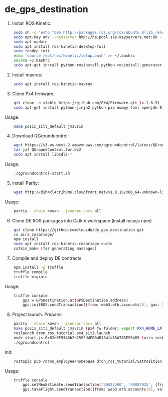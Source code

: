 # de_gps_destination

1. Install ROS Kinetic:
```sh
	sudo sh -c 'echo "deb http://packages.ros.org/ros/ubuntu $(lsb_release -sc) main" > /etc/apt/sources.list.d/ros-latest.list'
	sudo apt-key adv --keyserver hkp://ha.pool.sks-keyservers.net:80 --recv-key 421C365BD9FF1F717815A3895523BAEEB01FA116
	sudo apt update 
	sudo apt install ros-kinetic-desktop-full 
	sudo rosdep init
	echo "source /opt/ros/kinetic/setup.bash" >> ~/.bashrc
	source ~/.bashrc 
	sudo apt-get install python-rosinstall python-rosinstall-generator python-wstool build-essential
```
2. Install mavros:
```sh
	sudo apt install ros-kinetic-mavros
```
3. Clone Px4 firmware:
```sh
	git clone -b stable https://github.com/PX4/Firmware.git (v.1.6.5)
	sudo apt-get install python-jinja2 python-pip numpy toml openjdk-8-jre openjdk-8-jdk ant
```
Usage:
```sh
	make posix_sitl_default jmavsim
```
4. Download QGroundcontrol:
```sh
	wget https://s3-us-west-2.amazonaws.com/qgroundcontrol/latest/QGroundControl.tar.bz2
	tar jxf QGroundControl.tar.bz2
	sudo apt install libsdl2-*
```
Usage:
```sh
	./qgroundcontrol-start.sh
```
5. Install Parity:
```sh
	wget http://d1h4xl4cr1h0mo.cloudfront.net/v1.8.10/x86_64-unknown-linux-gnu/parity_1.8.10_ubuntu_amd64.deb
```
Usage:
```sh
	parity --chain kovan --jsonrpc-cors all
```
6. Clone DE ROS packages into Catkin workspace (install nosejs npm)
```sh
	git clone https://github.com/tuuzdu/de_gps_destination.git
	cd aira_rosbridge/
	npm install 
	sudo apt install ros-kinetic-rosbridge-suite
	catkin_make (for generating masseges)
```
7. Compile and deploy DE contracts
```sh
	npm install -g truffle
	truffle compile
	truffle migrate
```
Usage:
```sh
	truffle console
		gps = GPSDestination.at(GPSDestination.address)
		gps.initROS.sendTransaction({from: web3.eth.accounts[0], gas: 3000000})
```
8. Project launch. Prepare:
```sh
	parity --chain kovan --jsonrpc-cors all
	make posix_sitl_default jmavsim (px4 fw folder; export PX4_HOME_LAT=60.086033 && export PX4_HOME_LON=30.421657)
	roslaunch dron_ros_tutorial px4_sitl.launch 
	node start.js 0x82e0E9346b2e259Fd4EB04B134fa65A7A5E95469 (aira_rosbridge folder; GPSDestination address)
	./qgroundcontrol
```
Init:
```sh
	rostopic pub /dron_employee/homebase dron_ros_tutorial/SatPosition "latitude: 60.086033 longitude: 30.421657"
```
Usage:
```sh
	truffle console
		gps.setNewEstimate.sendTransaction('30427500', '60087925', {from:web3.eth.accounts[0], gas:5000000})
		gps.takeFlight.sendTransaction({from: web3.eth.accounts[0], value: web3.toWei(0.001, "ether"), gas: 5000000})
```
